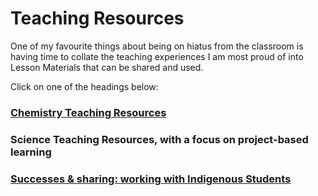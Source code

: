 
<h1>Teaching Resources</h1>

One of my favourite things about being on hiatus from the classroom is having time to collate the teaching experiences I am most proud of into Lesson Materials that can be shared and used.

Click on one of the headings below:

<h3><a href="https://gfirmer.github.io/Chem-Ed-Doctorate/Chemistry-Resources">Chemistry Teaching Resources</a></h3>

<h3><a href"https://gfirmer.github.io/Chem-Ed-Doctorate/Science-Projects">Science Teaching Resources, with a focus on project-based learning</a></h3>

<h3><a href="https://gfirmer.github.io/Chem-Ed-Doctorate/ATSI-Science">Successes & sharing: working with Indigenous Students</a></h3>
